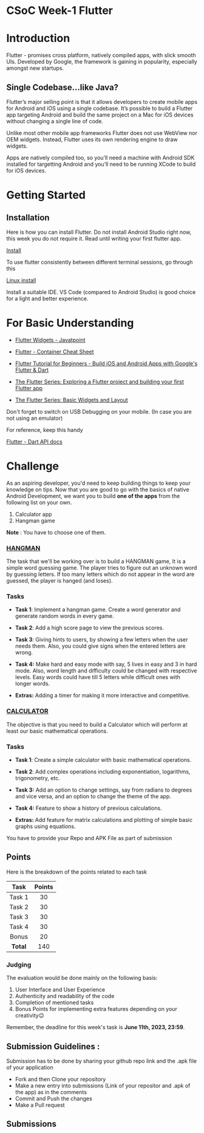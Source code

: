 # CSoC Week-1 Flutter

# Introduction

Flutter - promises cross platform, natively compiled apps, with slick smooth UIs. Developed by Google, the framework is gaining in popularity, especially amongst new startups.

## Single Codebase…like Java?

Flutter’s major selling point is that it allows developers to create mobile apps for Android and iOS using a single codebase. It’s possible to build a Flutter app targeting Android and build the same project on a Mac for iOS devices without changing a single line of code.

Unlike most other mobile app frameworks Flutter does not use WebView nor OEM widgets. Instead, Flutter uses its own rendering engine to draw widgets.

Apps are natively compiled too, so you’ll need a machine with Android SDK installed for targetting Android and you’ll need to be running XCode to build for iOS devices.

# Getting Started

## Installation

Here is how you can install Flutter. Do not install Android Studio right now, this week you do not require it. Read until writing your first flutter app.

[Install](https://flutter.dev/docs/get-started/install)

To use flutter consistently between different terminal sessions, go through this

[Linux install](https://flutter.dev/docs/get-started/install/linux#update-your-path)

Install a suitable IDE. VS Code (compared to Android Studio) is good choice for a light and better experience.

# For Basic Understanding

- [Flutter Widgets - Javatpoint](https://www.javatpoint.com/flutter-widgets)
- [Flutter - Container Cheat Sheet](https://medium.com/jlouage/container-de5b0d3ad184)
- [Flutter Tutorial for Beginners - Build iOS and Android Apps with Google's Flutter & Dart](https://www.youtube.com/watch?v=x0uinJvhNxI)
- [The Flutter Series: Exploring a Flutter project and building your first Flutter app](https://medium.com/@dev.n/the-complete-flutter-series-article-1-exploring-a-flutter-project-and-building-your-first-flutter-e438ea941d70)

- [The Flutter Series: Basic Widgets and Layout](https://medium.com/@dev.n/the-complete-flutter-series-article-2-basic-widgets-and-layout-in-flutter-92a4fbd4a3e1)

Don't forget to switch on USB Debugging on your mobile. (In case you are not using an emulator)

For reference, keep this handy

[Flutter - Dart API docs](https://api.flutter.dev/)

# Challenge

As an aspiring developer, you'd need to keep building things to keep your knowledge on tips. Now that you are good to go with the basics of native Android Development, we want you to build **one of the apps** from the following list on your own.

1. Calculator app
2. Hangman game

**Note** : You have to choose one of them.

  

### [HANGMAN](https://en.wikipedia.org/wiki/Hangman_(game))

  

The task that we'll be working over is to build a HANGMAN game, It is a simple word guessing game. The player tries to figure out an unknown word by guessing letters. If too many letters which do not appear in the word are guessed, the player is hanged (and loses).

  

### Tasks

  

-  **Task 1**: Implement a hangman game. Create a word generator and generate random words in every game.

  

-  **Task 2**: Add a high score page to view the previous scores.

  

-  **Task 3**: Giving hints to users, by showing a few letters when the user needs them. Also, you could give signs when the entered letters are wrong.

  

-  **Task 4:** Make hard and easy mode with say, 5 lives in easy and 3 in hard mode. Also, word length and difficulty could be changed with respective levels. Easy words could have till 5 letters while difficult ones with longer words.

  

-  **Extras:** Adding a timer for making it more interactive and competitive.

  

### [CALCULATOR](https://en.wikipedia.org/wiki/Calculator)

  

The objective is that you need to build a Calculator which will perform at least our basic mathematical operations.

  

### Tasks

  

-  **Task 1**: Create a simple calculator with basic mathematical operations.

  

-  **Task 2**: Add complex operations including exponentiation, logarithms, trigonometry, etc.

  

-  **Task 3:** Add an option to change settings, say from radians to degrees and vice versa, and an option to change the theme of the app.

  

-  **Task 4:** Feature to show a history of previous calculations.

  

-  **Extras:** Add feature for matrix calculations and plotting of simple basic graphs using equations.

You have to provide your Repo and APK File as part of submission

## Points

Here is the breakdown of the points related to each task

| Task      | Points |
| :-------: | :-------: |
| Task 1|30|
|Task 2|30|
|Task 3|30|
|Task 4|30|
|Bonus|20|
|**Total**|140|

### **Judging**

The evaluation would be done mainly on the following basis:

1. User Interface and User Experience
2. Authenticity and readability of the code
3. Completion of mentioned tasks
4. Bonus Points for implementing extra features depending on your creativity😉

Remember, the deadline for this week's task is **June 11th, 2023, 23:59**.

## Submission Guidelines :

Submission has to be done by sharing your github repo link and the .apk file of your application

- Fork and then Clone your repository
- Make a new entry into submissions (Link of your repositor and .apk of the app) as in the comments
- Commit and Push the changes
- Make a Pull request

## Submissions

<!-- - Add you name in below list as -->
<!-- - Your Name - [Repo Name](Link) [APK](APK Link) -->
<!-- - Manash Kumar - [Hangman](https://github.com/SagittariusA11/Hangman) [APK](https://github.com/SagittariusA11/Hangman/blob/master/Hangman.apk) -->
<!-- - Pratik Tripathy - [Calculator-Project](https://github.com/SilverDragonOfR/Calculator-Project) [APK](https://github.com/SilverDragonOfR/Calculator-Project/blob/main/Calculator.apk) -->

